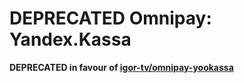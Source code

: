 # DEPRECATED Omnipay: Yandex.Kassa

**DEPRECATED in favour of [igor-tv/omnipay-yookassa]**

[igor-tv/omnipay-yookassa]: https://github.com/igor-tv/omnipay-yookassa
